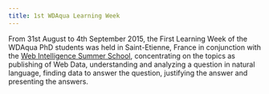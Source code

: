 ```yaml
---
title: 1st WDAqua Learning Week
---
```

From 31st August to 4th September 2015, the First Learning Week of the WDAqua PhD students was held in Saint-Etienne, France in conjunction with the [Web Intelligence Summer School](https://wiss.univ-st-etienne.fr/), concentrating on the topics as publishing of Web Data, understanding and analyzing a question in natural language, finding data to answer the question, justifying the answer and presenting the answers.

